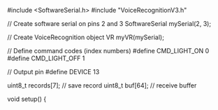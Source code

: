 #include <SoftwareSerial.h>
#include "VoiceRecognitionV3.h"

// Create software serial on pins 2 and 3
SoftwareSerial mySerial(2, 3);

// Create VoiceRecognition object
VR myVR(mySerial);

// Define command codes (index numbers)
#define CMD_LIGHT_ON 0
#define CMD_LIGHT_OFF 1

// Output pin
#define DEVICE 13

uint8_t records[7]; // save record
uint8_t buf[64];    // receive buffer

void setup() {
